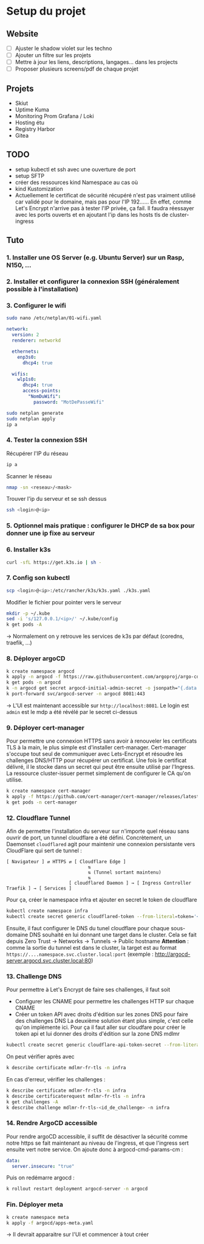 # Setup du projet

## Website 
- [ ] Ajuster le shadow violet sur les techno
- [ ] Ajouter un filtre sur les projets
- [ ] Mettre à jour les liens, descriptions, langages... dans les projects
- [ ] Proposer plusieurs screens/pdf de chaque projet

## Projets
* Skiut
* Uptime Kuma
* Monitoring Prom Grafana / Loki
* Hosting étu
* Registry Harbor
* Gitea

## TODO
* setup kubectl et ssh avec une ouverture de port
* setup SFTP
* créer des ressources kind Namespace au cas où
* kind Kustomization
* Actuellement le certificat de sécurité récupéré n'est pas vraiment utilisé car validé pour le domaine, mais pas pour l'IP 192...... En effet, comme Let's Encrypt n'arrive pas à tester l'IP privée, ça fail. Il faudra réessayer avec les ports ouverts et en ajoutant l'ip dans les hosts tls de cluster-ingress

## Tuto

### 1. Installer une OS Server (e.g. Ubuntu Server) sur un Rasp, N150, ...

### 2. Installer et configurer la connexion SSH (généralement possible à l'installation)

### 3. Configurer le wifi

```bash
sudo nano /etc/netplan/01-wifi.yaml
```

```yaml
network:
  version: 2
  renderer: networkd      

  ethernets:
    enp3s0:
      dhcp4: true

  wifis:
    wlp1s0:
      dhcp4: true
      access-points:
        "NomDuWifi":
          password: "MotDePasseWifi"
```

```bash
sudo netplan generate
sudo netplan apply
ip a
```

### 4. Tester la connexion SSH

Récupérer l'IP du réseau
```bash
ip a
```

Scanner le réseau
```bash
nmap -sn <reseau>/<mask>
```

Trouver l'ip du serveur et se ssh dessus
```bash
ssh <login>@<ip>
```

### 5. Optionnel mais pratique : configurer le DHCP de sa box pour donner une ip fixe au serveur

### 6. Installer k3s

```bash
curl -sfL https://get.k3s.io | sh -
```

### 7. Config son kubectl

```bash
scp <login>@<ip>:/etc/rancher/k3s/k3s.yaml ./k3s.yaml
```

Modifier le fichier pour pointer vers le serveur
```bash
mkdir -p ~/.kube
sed -i 's/127.0.0.1/<ip>/' ~/.kube/config
k get pods -A
```

-> Normalement on y retrouve les services de k3s par défaut (coredns, traefik, ...)

### 8. Déployer argoCD

```bash
k create namespace argocd
k apply -n argocd -f https://raw.githubusercontent.com/argoproj/argo-cd/stable/manifests/install.yaml
k get pods -n argocd
k -n argocd get secret argocd-initial-admin-secret -o jsonpath="{.data.password}" | base64 -d && echo
k port-forward svc/argocd-server -n argocd 8081:443
```

-> L'UI est maintenant accessible sur `http://localhost:8081`. Le login est `admin` est le mdp a été révélé par le secret ci-dessus

### 9. Déployer cert-manager

Pour permettre une connexion HTTPS sans avoir à renouveler les certificats TLS à la main, le plus simple est d'installer cert-manager.
Cert-manager s'occupe tout seul de communiquer avec Lets-Encrypt et résoudre les challenges DNS/HTTP pour récupérer un certificat.
Une fois le certificat délivré, il le stocke dans un secret qui peut être ensuite utilisé par l'Ingress.
La ressource cluster-issuer permet simplement de configurer le CA qu'on utilise.

```bash
k create namespace cert-manager
k apply -f https://github.com/cert-manager/cert-manager/releases/latest/download/cert-manager.yaml
k get pods -n cert-manager
```

### 12. Cloudflare Tunnel

Afin de permettre l'installation du serveur sur n'importe quel réseau sans ouvrir de port, un tunnel cloudflare a été défini.
Concrètement, un Daemonset `cloudflared` agit pour maintenir une connexion persistante vers CloudFlare qui sert de tunnel :
```
[ Navigateur ] ⇄ HTTPS ⇄ [ Cloudflare Edge ]
                              ⇅
                              ⇅ (Tunnel sortant maintenu)
                              ⇅
                       [ cloudflared Daemon ] → [ Ingress Controller Traefik ] → [ Services ]
```

Pour ça, créer le namespace infra et ajouter en secret le token de cloudflare
```bash
kubectl create namespace infra
kubectl create secret generic cloudflared-token --from-literal=token='<token>' -n infra
```
Ensuite, il faut configurer le DNS du tunel cloudflare pour chaque sous-domaine DNS souhaité en lui donnant une target dans le cluster. Cela se fait depuis Zero Trust -> Networks -> Tunnels -> Public hostname
**Attention** : comme la sortie du tunnel est dans le cluster, la target est au format `https://....namespace.svc.cluster.local:port` (exemple : http://argocd-server.argocd.svc.cluster.local:80)

### 13. Challenge DNS

Pour permettre à Let's Encrypt de faire ses challenges, il faut soit 
* Configurer les CNAME pour permettre les challenges HTTP sur chaque CNAME
* Créer un token API avec droits d'édition sur les zones DNS pour faire des challenges DNS
La deuxième solution étant plus simple, c'est celle qu'on implémente ici.
Pour ça il faut aller sur cloudfare pour créer le token api et lui donner des droits d'édition sur la zone DNS mdlmr
```bash
kubectl create secret generic cloudflare-api-token-secret --from-literal=api-token='<token>' -n infra
```

On peut vérifier après avec 
```bash
k describe certificate mdlmr-fr-tls -n infra
```

En cas d'erreur, vérifier les challenges : 
```bash
k describe certificate mdlmr-fr-tls -n infra
k describe certificaterequest mdlmr-fr-tls -n infra
k get challenges -A
k describe challenge mdlmr-fr-tls-<id_de_challenge> -n infra
```

### 14. Rendre ArgoCD accessible

Pour rendre argoCD accessible, il suffit de désactiver la sécurité comme notre https se fait maintenant au niveau de l'ingress, et que l'ingress sert ensuite vert notre service.
On ajoute donc à argocd-cmd-params-cm :

```yaml
data:
  server.insecure: "true"
```

Puis on redémarre argocd : 
```bash
k rollout restart deployment argocd-server -n argocd
```


<!-- ### 14. SSH à travers le tunnel

Il est possible d'activer la connexion SSH depuis l'UI de CloudFlare.
Pour ça il faut ajouter un public hostname avec le protocole SSH qui target le port `http://localhost:22`.
Ensuite, côté dev, il faut ajouter 
```bash
echo '

Host ssh.mdlmr.fr
  ProxyCommand /usr/local/bin/cloudflared access ssh --hostname %h
  User user' >> ~/.ssh/config
```

Le serveur est maintenant accessible depuis `ssh login@ssh.mdlm.fr`

### 15. Kubectl à travers le tunnel -->



### Fin. Déployer meta 

```bash
k create namespace meta
k apply -f argocd/apps-meta.yaml
```

-> Il devrait apparaitre sur l'UI et commencer à tout créer